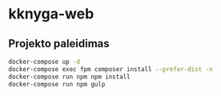 kknyga-web
============

## Projekto paleidimas

```bash
docker-compose up -d
docker-compose exec fpm composer install --prefer-dist -n
docker-compose run npm npm install
docker-compose run npm gulp
```
